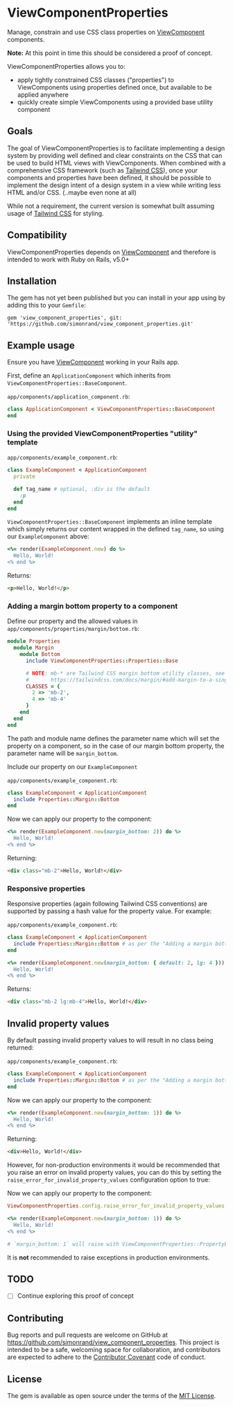 # ViewComponentProperties

Manage, constrain and use CSS class properties on [ViewComponent](https://github.com/github/view_component) components.

**Note:** At this point in time this should be considered a proof of concept.

ViewComponentProperties allows you to:

- apply tightly constrained CSS classes ("properties") to ViewComponents using properties defined once, but available to be applied anywhere
- quickly create simple ViewComponents using a provided base utility component

## Goals

The goal of ViewComponentProperties is to facilitate implementing a design system by providing well defined and clear constraints on the CSS that can be used to build HTML views with ViewComponents. When combined with a comprehensive CSS framework (such as [Tailwind CSS](https://tailwindcss.com)), once your components and properties have been defined, it should be possible to implement the design intent of a design system in a view while writing less HTML and/or CSS. (..maybe even none at all)

While not a requirement, the current version is somewhat built assuming usage of  [Tailwind CSS](https://tailwindcss.com) for styling.

## Compatibility

ViewComponentProperties depends on [ViewComponent](https://github.com/github/view_component) and therefore is intended to work with Ruby on Rails, v5.0+

## Installation

The gem has not yet been published but you can install in your app using by adding this to your `Gemfile`:

`gem 'view_component_properties', git: 'https://github.com/simonrand/view_component_properties.git'`

## Example usage

Ensure you have [ViewComponent](https://github.com/github/view_component) working in your Rails app.

First, define an `ApplicationComponent` which inherits from `ViewComponentProperties::BaseComponent`.

`app/components/application_component.rb`:

```ruby
class ApplicationComponent < ViewComponentProperties::BaseComponent
end
```

### Using the provided ViewComponentProperties "utility" template

`app/components/example_component.rb`:

```ruby
class ExampleComponent < ApplicationComponent
  private

  def tag_name # optional, :div is the default
    :p
  end
end
```

`ViewComponentProperties::BaseComponent` implements an inline template which simply returns our content wrapped in the defined `tag_name`, so using our `ExampleComponent` above:

```ruby
<%= render(ExampleComponent.new) do %>
  Hello, World!
<% end %>
```

Returns:

```html
<p>Hello, World!</p>
```

### Adding a margin bottom property to a component

Define our property and the allowed values in `app/components/properties/margin/bottom.rb`:

```ruby
module Properties
  module Margin
    module Bottom
      include ViewComponentProperties::Properties::Base

      # NOTE: mb-* are Tailwind CSS margin bottom utility classes, see
      #       https://tailwindcss.com/docs/margin/#add-margin-to-a-single-side
      CLASSES = {
        2 => 'mb-2',
        4 => 'mb-4'
      }
    end
  end
end
```

The path and module name defines the parameter name which will set the property on a component, so in the case of our margin bottom property, the parameter name will be `margin_bottom`.

Include our property on our `ExampleComponent`

`app/components/example_component.rb`:

```ruby
class ExampleComponent < ApplicationComponent
  include Properties::Margin::Bottom
end
```

Now we can apply our property to the component:

```ruby
<%= render(ExampleComponent.new(margin_bottom: 2)) do %>
  Hello, World!
<% end %>
```

Returning:

```html
<div class="mb-2">Hello, World!</div>
```

### Responsive properties

Responsive properties (again following Tailwind CSS conventions) are supported by passing a hash value for the property value. For example:

`app/components/example_component.rb`:

```ruby
class ExampleComponent < ApplicationComponent
  include Properties::Margin::Bottom # as per the "Adding a margin bottom property to a component" example above
end
```

```ruby
<%= render(ExampleComponent.new(margin_bottom: { default: 2, lg: 4 })) do %>
  Hello, World!
<% end %>
```

Returns:

```html
<div class="mb-2 lg:mb-4">Hello, World!</div>
```

## Invalid property values

By default passing invalid property values to will result in no class being returned:

`app/components/example_component.rb`:

```ruby
class ExampleComponent < ApplicationComponent
  include Properties::Margin::Bottom # as per the "Adding a margin bottom property to a component" example above
end
```

Now we can apply our property to the component:

```ruby
<%= render(ExampleComponent.new(margin_bottom: 1)) do %>
  Hello, World!
<% end %>
```

Returning:

```html
<div>Hello, World!</div>
```

However, for non-production environments it would be recommended that you raise an error on invalid property values, you can do this by setting the `raise_error_for_invalid_property_values` configuration option to true:

Now we can apply our property to the component:

```ruby
ViewComponentProperties.config.raise_error_for_invalid_property_values = true

<%= render(ExampleComponent.new(margin_bottom: 1)) do %>
  Hello, World!
<% end %>

# `margin_bottom: 1` will raise with ViewComponentProperties::PropertyError
```

It is **not** recommended to raise exceptions in production environments.

## TODO

- [ ] Continue exploring this proof of concept

## Contributing

Bug reports and pull requests are welcome on GitHub at https://github.com/simonrand/view_component_properties. This project is intended to be a safe, welcoming space for collaboration, and contributors are expected to adhere to the [Contributor Covenant](http://contributor-covenant.org) code of conduct.

## License

The gem is available as open source under the terms of the [MIT License](http://opensource.org/licenses/MIT).
